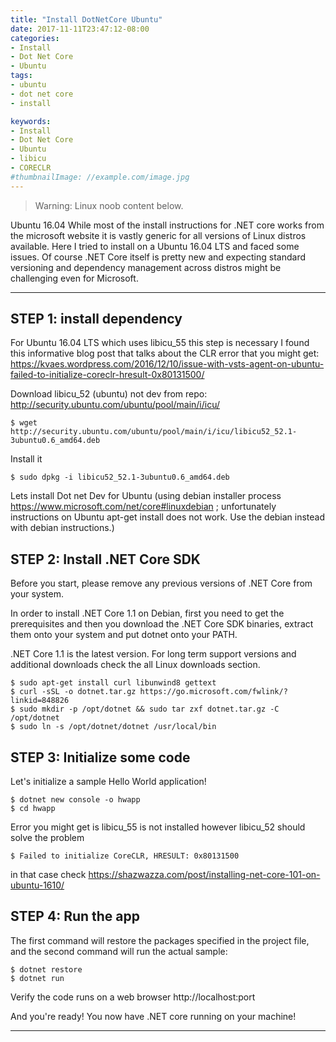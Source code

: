 ```yaml
---
title: "Install DotNetCore Ubuntu"
date: 2017-11-11T23:47:12-08:00
categories:
- Install
- Dot Net Core
- Ubuntu
tags:
- ubuntu 
- dot net core
- install

keywords:
- Install
- Dot Net Core
- Ubuntu
- libicu
- CORECLR
#thumbnailImage: //example.com/image.jpg
---
```

>Warning: Linux noob content below.

Ubuntu 16.04
While most of the install instructions for .NET core works from the microsoft website it is vastly generic for all versions of Linux distros available. Here I tried to install on a Ubuntu 16.04 LTS and faced some issues. Of course .NET Core itself is pretty new and expecting standard versioning and dependency management across distros might be challenging even for Microsoft. 

-----------

## STEP 1: install dependency 
For Ubuntu 16.04 LTS which uses libicu_55 this step is necessary 
I found this informative blog post that talks about the CLR error that you might get: https://kvaes.wordpress.com/2016/12/10/issue-with-vsts-agent-on-ubuntu-failed-to-initialize-coreclr-hresult-0x80131500/


Download libicu_52 (ubuntu) not dev from repo: http://security.ubuntu.com/ubuntu/pool/main/i/icu/

```
$ wget http://security.ubuntu.com/ubuntu/pool/main/i/icu/libicu52_52.1-3ubuntu0.6_amd64.deb
```
Install it 
```
$ sudo dpkg -i libicu52_52.1-3ubuntu0.6_amd64.deb
```

Lets install Dot net Dev for Ubuntu 
(using debian installer process https://www.microsoft.com/net/core#linuxdebian   ; 
unfortunately instructions on Ubuntu apt-get install does not work. Use the debian instead with debian instructions.) 

	
## STEP 2: Install .NET Core SDK
Before you start, please remove any previous versions of .NET Core from your system.

In order to install .NET Core 1.1 on Debian, first you need to get the prerequisites and then you download the .NET Core SDK binaries, extract them onto your system and put dotnet onto your PATH.

.NET Core 1.1 is the latest version. For long term support versions and additional downloads check the all Linux downloads section.

```
$ sudo apt-get install curl libunwind8 gettext
$ curl -sSL -o dotnet.tar.gz https://go.microsoft.com/fwlink/?linkid=848826
$ sudo mkdir -p /opt/dotnet && sudo tar zxf dotnet.tar.gz -C /opt/dotnet
$ sudo ln -s /opt/dotnet/dotnet /usr/local/bin
```


## STEP 3: Initialize some code
Let's initialize a sample Hello World application!
```
$ dotnet new console -o hwapp
$ cd hwapp
```
Error you might get is libicu_55 is not installed however libicu_52 should solve the problem
```
$ Failed to initialize CoreCLR, HRESULT: 0x80131500
```
in that case check https://shazwazza.com/post/installing-net-core-101-on-ubuntu-1610/


## STEP 4: Run the app
The first command will restore the packages specified in the project file, and the second command will run the actual sample:

```
$ dotnet restore
$ dotnet run
```
Verify the code runs on a web browser http://localhost:port


And you're ready!
You now have .NET core running on your machine!

--------
